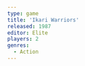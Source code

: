 ```yaml
---
type: game
title: 'Ikari Warriors'
released: 1987
editor: Elite
players: 2
genres:
  - Action
---
```

